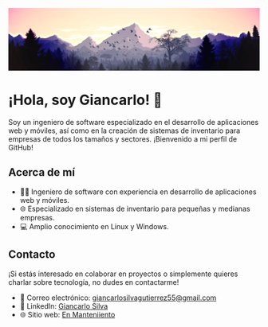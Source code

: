 <!-- ### Hi there I'm Giancarlo👋 -->

<!--
**Gdevp/Gdevp** is a ✨ _special_ ✨ repository because its `README.md` (this file) appears on your GitHub profile.

Here are some ideas to get you started:

- 🔭 I’m currently working on ...
- 🌱 I’m currently learning ...
- 👯 I’m looking to collaborate on ...
- 🤔 I’m looking for help with ...
- 💬 Ask me about ...
- 📫 How to reach me: ...
- 😄 Pronouns: ...
- ⚡ Fun fact: ...
-->

![Vista panorámica de una montaña boscosa con nubes](./banner_2_profile.png)
<div class="container">
  <h1>¡Hola, soy Giancarlo! 👋</h1>

  <p>Soy un ingeniero de software especializado en el desarrollo de aplicaciones web y móviles, así como en la creación de sistemas de inventario para empresas de todos los tamaños y sectores. ¡Bienvenido a mi perfil de GitHub!</p>

  <h2>Acerca de mí</h2>

  <ul>
    <li>👨‍💻 Ingeniero de software con experiencia en desarrollo de aplicaciones web y móviles.</li>
    <li>🌐 Especializado en sistemas de inventario para pequeñas y medianas empresas.</li>
    <li>💻 Amplio conocimiento en Linux y Windows.</li>
  </ul>


  <h2>Contacto</h2>

  <p>¡Si estás interesado en colaborar en proyectos o simplemente quieres charlar sobre tecnología, no dudes en contactarme!</p>
  
  <ul>
    <li>📧 Correo electrónico: <a href="mailto:giancarlosilvagutierrez55@gmail.com">giancarlosilvagutierrez55@gmail.com</a></li>
    <li>🔗 LinkedIn: <a href="https://www.linkedin.com/in/giancarlo-silva-000a13285/">Giancarlo Silva</a></li>
    <li>🌐 Sitio web: <a href="">En Manteniiento</a></li>
  </ul>
</div>
